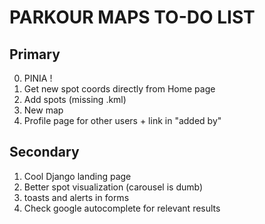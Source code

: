 # PARKOUR MAPS TO-DO LIST

## Primary

0. PINIA !
1. Get new spot coords directly from Home page
2. Add spots (missing .kml)
3. New map
4. Profile page for other users + link in "added by"

## Secondary

1. Cool Django landing page 
2. Better spot visualization (carousel is dumb)
3. toasts and alerts in forms
4. Check google autocomplete for relevant results
